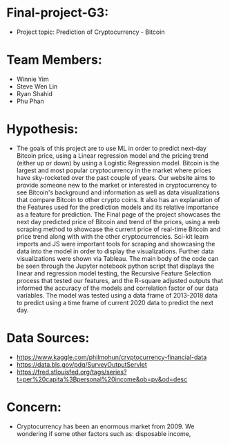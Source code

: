 # Final-project-G3:
* Project topic: Prediction of Cryptocurrency - Bitcoin
# Team Members:
* Winnie Yim
* Steve Wen Lin
* Ryan Shahid
* Phu Phan
# Hypothesis:
* The goals of this project are to use ML in order to predict next-day Bitcoin price, using a Linear regression model and the pricing trend (either up or down) by using a Logistic Regression model. Bitcoin is the largest and most popular cryptocurrency in the market where prices have sky-rocketed over the past couple of years. Our website aims to provide someone new to the market or interested in cryptocurrency to see Bitcoin's background and information as well as data visualizations that compare Bitcoin to other crypto coins. It also has an explanation of the Features used for the prediction models and its relative importance as a feature for prediction.
     The Final page of the project showcases the next day predicted price of Bitcoin and trend of the prices, using a web scraping method to showcase the current price of real-time Bitcoin and price trend along with with the other cryptocurrencies. Sci-kit learn imports and JS were important tools for scraping and showcasing the data into the model in order to display the visualizations. Further data visualizations were shown via Tableau. The main body of the code can be seen through the Jupyter notebook python script that displays the linear and regression model testing, the Recursive Feature Selection process that tested our features, and the R-square adjusted outputs that informed the accuracy of the models and correlation factor of our data variables. The model was tested using a data frame of 2013-2018 data to predict using a time frame of current 2020 data to predict the next day.
# Data Sources:
* https://www.kaggle.com/philmohun/cryptocurrency-financial-data
* https://data.bls.gov/pdq/SurveyOutputServlet
* https://fred.stlouisfed.org/tags/series?t=per%20capita%3Bpersonal%20income&ob=pv&od=desc

# Concern:
* Cryptocurrency has been an enormous market from 2009. We wondering if some other factors such as: disposable income, 
